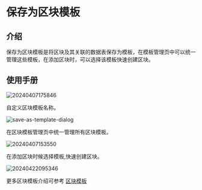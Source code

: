# 保存为区块模板
<PluginInfo name="block-template"></PluginInfo>

## 介绍

保存为区块模板是将区块及其关联的数据表保存为模板，在模板管理页中可以统一管理这些模板，在添加区块时，可以选择该模板快速创建区块。

## 使用手册
![20240407175846](https://static-docs.nocobase.com/save-as-block-template.png)

自定义区块模板名称。

![save-as-template-dialog](https://static-docs.nocobase.com/save-as-template-dialog.png)

在区块模板管理页中统一管理所有区块模板。

![20240407153550](https://static-docs.nocobase.com/main-screen-block-template.png)

在添加区块时候选择模板,快速创建区块。

![20240422095346](https://static-docs.nocobase.com/create-block.png)

更多区块模板介绍可参考 [区块模板](/handbook/block-template)